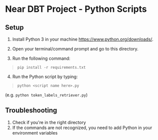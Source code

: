 # Near DBT Project - Python Scripts

## Setup

1. Install Python 3 in your machine https://www.python.org/downloads/.

2. Open your terminal/command prompt and go to this directory.

3. Run the following command:

> `pip install -r requirements.txt`

4. Run the Python script by typing:

> `python <script name here>.py`

(e.g. `python token_labels_retriever.py`)

## Troubleshooting

1. Check if you're in the right directory
2. If the commands are not recognized, you need to add Python in your environment variables
